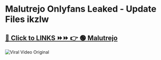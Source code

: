 
 # Malutrejo Onlyfans Leaked - Update Files ikzlw

## <h2><a href="https://clipsfans.com/Malutrejo&ref=git">🔗 Click to LINKS ⏩⏩ 👉 🟢 Malutrejo </a></h2>

<a href="https://clipsfans.com/Malutrejo&ref=git" rel="nofollow" data-target="animated-image.originalLink"><img src="https://i.ibb.co.com/xMMVF88/686577567.gif" alt="Viral Video Original" style="max-width: 100%; display: inline-block;" data-target="animated-image.originalImage"></a>

